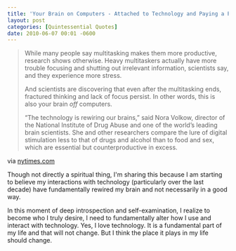 ```yaml
---
title: 'Your Brain on Computers - Attached to Technology and Paying a Price - NYTimes.com'
layout: post
categories: [Quintessential Quotes]
date: 2010-06-07 00:01 -0600
---
```


> While many people say multitasking makes them more productive,
> research shows otherwise. Heavy multitaskers actually have more
> trouble focusing and shutting out irrelevant information, scientists
> say, and they experience more stress.
>
> And scientists are discovering that even after the multitasking ends,
> fractured thinking and lack of focus persist. In other words, this is
> also your brain *off* computers.
>
> “The technology is rewiring our brains,” said Nora Volkow, director of
> the National Institute of Drug Abuse and one of the world’s leading
> brain scientists. She and other researchers compare the lure of
> digital stimulation less to that of drugs and alcohol than to food and
> sex, which are essential but counterproductive in excess.

via [nytimes.com](http://www.nytimes.com/2010/06/07/technology/07brain.html)

Though not directly a spiritual thing, I'm sharing this because I am starting to believe my interactions with technology (particularly over the last decade) have fundamentally rewired my brain and not necessarily in a good way.

In this moment of deep introspection and self-examination, I realize to become who I truly desire, I need to fundamentally alter how I use and interact with technology. Yes, I love technology. It is a fundamental part of my life and that will not change. But I think the place it plays in my life should change.
